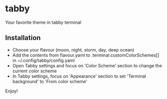# tabby

Your favorite theme in tabby terminal

## Installation

* Choose your flavour (moon, night, storm, day, deep ocean)
* Add the contents from flavour.yaml to .terminal.customColorSchemes[] in ~/.config/tabby/config.yaml
* Open Tabby settings and focus on 'Color Scheme' section to change the current color scheme
* In Tabby settings, focus on 'Appearance' section to set 'Terminal background' to 'From color scheme'

Enjoy!
